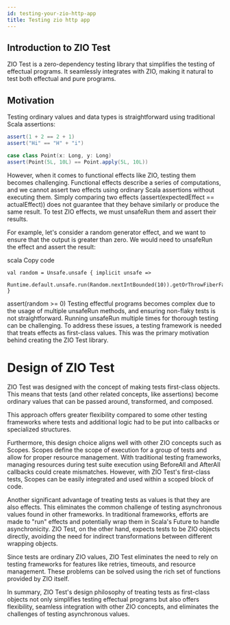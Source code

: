 ```yaml
---
id: testing-your-zio-http-app
title: Testing zio http app
---
```


## Introduction to ZIO Test

ZIO Test is a zero-dependency testing library that simplifies the testing of effectual programs. It seamlessly integrates with ZIO, making it natural to test both effectual and pure programs.

## Motivation

Testing ordinary values and data types is straightforward using traditional Scala assertions:

```scala
assert(1 + 2 == 2 + 1)
assert("Hi" == "H" + "i")

case class Point(x: Long, y: Long)
assert(Point(5L, 10L) == Point.apply(5L, 10L))
```

However, when it comes to functional effects like ZIO, testing them becomes challenging. Functional effects describe a series of computations, and we cannot assert two effects using ordinary Scala assertions without executing them. Simply comparing two effects (assert(expectedEffect == actualEffect)) does not guarantee that they behave similarly or produce the same result. To test ZIO effects, we must unsafeRun them and assert their results.

For example, let's consider a random generator effect, and we want to ensure that the output is greater than zero. We would need to unsafeRun the effect and assert the result:

scala
Copy code

```
val random = Unsafe.unsafe { implicit unsafe =>
  Runtime.default.unsafe.run(Random.nextIntBounded(10)).getOrThrowFiberFailure()
}
```

assert(random >= 0)
Testing effectful programs becomes complex due to the usage of multiple unsafeRun methods, and ensuring non-flaky tests is not straightforward. Running unsafeRun multiple times for thorough testing can be challenging. To address these issues, a testing framework is needed that treats effects as first-class values. This was the primary motivation behind creating the ZIO Test library.

# Design of ZIO Test

ZIO Test was designed with the concept of making tests first-class objects. This means that tests (and other related concepts, like assertions) become ordinary values that can be passed around, transformed, and composed.

This approach offers greater flexibility compared to some other testing frameworks where tests and additional logic had to be put into callbacks or specialized structures.

Furthermore, this design choice aligns well with other ZIO concepts such as Scopes. Scopes define the scope of execution for a group of tests and allow for proper resource management. With traditional testing frameworks, managing resources during test suite execution using BeforeAll and AfterAll callbacks could create mismatches. However, with ZIO Test's first-class tests, Scopes can be easily integrated and used within a scoped block of code.

Another significant advantage of treating tests as values is that they are also effects. This eliminates the common challenge of testing asynchronous values found in other frameworks. In traditional frameworks, efforts are made to "run" effects and potentially wrap them in Scala's Future to handle asynchronicity. ZIO Test, on the other hand, expects tests to be ZIO objects directly, avoiding the need for indirect transformations between different wrapping objects.

Since tests are ordinary ZIO values, ZIO Test eliminates the need to rely on testing frameworks for features like retries, timeouts, and resource management. These problems can be solved using the rich set of functions provided by ZIO itself.

In summary, ZIO Test's design philosophy of treating tests as first-class objects not only simplifies testing effectual programs but also offers flexibility, seamless integration with other ZIO concepts, and eliminates the challenges of testing asynchronous values.
